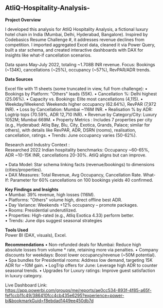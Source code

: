 ## AtliQ-Hospitality-Analysis-


**Project Overview**

I developed this analysis for AtliQ Hospitality Analysis, a fictional luxury hotel chain in India (Mumbai, Delhi, Hyderabad, Bangalore). Inspired by Codebasics Resume Challenge #, it addresses revenue declines from competition. I imported aggregated Excel data, cleaned it via Power Query, built a star schema, and created interactive dashboards with DAX for insights like what-if cancellation scenarios.

Data spans May-July 2022, totaling ~1.708B INR revenue. Focus: Bookings (~134K), cancellations (~25%), occupancy (~57%), RevPAR/ADR trends.

**Data Sources**

Excel file with 11 sheets (some truncated in view, full from challenge):
•	Bookings by Platform: "Others" leads (55K).
•	Cancellation %: Delhi highest (25.06%).
•	Capacity vs. Bookings: Elite most cancellations (4,115).
•	Weekday/Weekend: Weekends higher occupancy (62.64%), RevPAR (7,972 INR).
•	Loss by Cancellation: Mumbai ~116M INR.
•	Realisation % by ADR: Logtrip tops (70.59%, ADR 12,710 INR).
•	Revenue by Category/City: Luxury 1052M; Mumbai 669M.
•	Property Metrics :  Includes 7 properties per city (e.g., Hyderabad: Atliq Bay, Blu, City, Exotica, Grands, Palace; similar for others), with details like RevPAR, ADR, DSRN (rooms), realisation, cancellation, ratings.
•	Trends: June occupancy varies (50-62%).

Research and Industry Context :                                                                                                                                               
Researched 2022 Indian hospitality benchmarks: Occupancy ~60-65%, ADR ~10-15K INR, cancellations 20-30%. AtliQ aligns but can improve.   

•	Data Model: Star schema linking facts (revenue/bookings) to dimensions (cities/properties).                                                      
•	DAX Measures: Total Revenue, Avg Occupancy, Cancellation Rate. What-If: Parameter for 60% cancellations on 100 bookings yields 40 confirmed.                        

**Key Findings and Insights**                                                             
•	Mumbai: 39% revenue, high losses (116M).                                   
•	Platforms: "Others" volume high, direct offline best ADR.                                         
•	Day Variance: Weekends +12% occupancy – promote packages.                                           
•	Rooms: Presidential underutilized.                                         
•	Properties: High-rated (e.g., Atliq Exotica 4.33) perform better.                               
•	Trends: June dips suggest seasonal strategies        

**Tools Used**                                     
Power BI (DAX, visuals), Excel.

**Recommendations**                                                                                                                                                           •	Non-refunded deals for Mumbai: Reduce high absolute losses from volume * rate, retaining more via penalties.
•	Company discounts for weekdays: Boost lower occupancy/revenue (~50M potential).
•	Spa bundles for Presidential rooms: Address low demand, targeting 15K ADR for ~10M gain.
•	LogTrip offers for June: Leverage high ADR to counter seasonal trends.
•	Upgrades for Luxury ratings: Improve guest satisfaction in luxury category.


Live Dashboard Link:                                           
https://app.powerbi.com/groups/me/reports/ae0cc534-893f-4f85-a65f-fef1ccb11c49/386410fcc4cb435e6295?experience=power-bi&bookmarkGuid=f8ebdad1449ee450db7d
